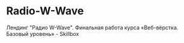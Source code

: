 # Radio-W-Wave
Лендинг "Радио W-Wave". Финальная работа курса «Веб-вёрстка. Базовый уровень» - Skillbox

